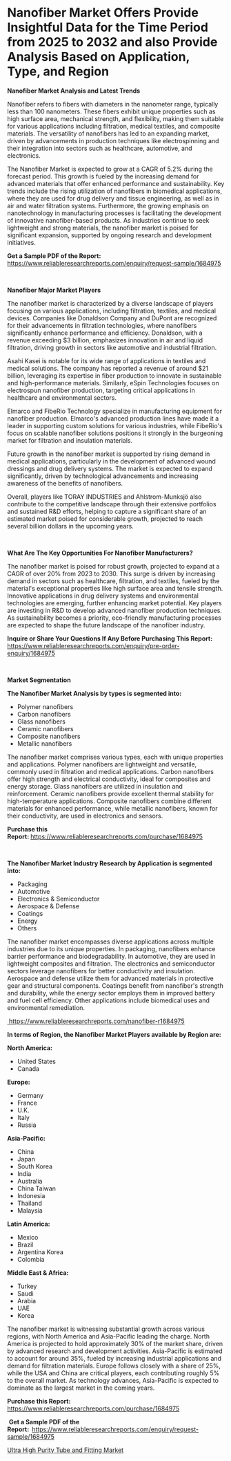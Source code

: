 <p><h1>Nanofiber Market Offers Provide Insightful Data for the Time Period from 2025 to 2032 and also Provide Analysis Based on Application, Type, and Region</h1></p><p><strong>Nanofiber Market Analysis and Latest Trends</strong></p>
<p><p>Nanofiber refers to fibers with diameters in the nanometer range, typically less than 100 nanometers. These fibers exhibit unique properties such as high surface area, mechanical strength, and flexibility, making them suitable for various applications including filtration, medical textiles, and composite materials. The versatility of nanofibers has led to an expanding market, driven by advancements in production techniques like electrospinning and their integration into sectors such as healthcare, automotive, and electronics.</p><p>The Nanofiber Market is expected to grow at a CAGR of 5.2% during the forecast period. This growth is fueled by the increasing demand for advanced materials that offer enhanced performance and sustainability. Key trends include the rising utilization of nanofibers in biomedical applications, where they are used for drug delivery and tissue engineering, as well as in air and water filtration systems. Furthermore, the growing emphasis on nanotechnology in manufacturing processes is facilitating the development of innovative nanofiber-based products. As industries continue to seek lightweight and strong materials, the nanofiber market is poised for significant expansion, supported by ongoing research and development initiatives.</p></p>
<p><strong>Get a Sample PDF of the Report:&nbsp;</strong> <a href="https://www.reliableresearchreports.com/enquiry/request-sample/1684975?utm_campaign=3309&utm_medium=2&utm_source=Github&utm_content=ia&utm_term=26032025&utm_id=nanofiber">https://www.reliableresearchreports.com/enquiry/request-sample/1684975</a></p>
<p>&nbsp;</p>
<p><strong>Nanofiber Major Market Players</strong></p>
<p><p>The nanofiber market is characterized by a diverse landscape of players focusing on various applications, including filtration, textiles, and medical devices. Companies like Donaldson Company and DuPont are recognized for their advancements in filtration technologies, where nanofibers significantly enhance performance and efficiency. Donaldson, with a revenue exceeding $3 billion, emphasizes innovation in air and liquid filtration, driving growth in sectors like automotive and industrial filtration.</p><p>Asahi Kasei is notable for its wide range of applications in textiles and medical solutions. The company has reported a revenue of around $21 billion, leveraging its expertise in fiber production to innovate in sustainable and high-performance materials. Similarly, eSpin Technologies focuses on electrospun nanofiber production, targeting critical applications in healthcare and environmental sectors.</p><p>Elmarco and FibeRio Technology specialize in manufacturing equipment for nanofiber production. Elmarco's advanced production lines have made it a leader in supporting custom solutions for various industries, while FibeRio's focus on scalable nanofiber solutions positions it strongly in the burgeoning market for filtration and insulation materials.</p><p>Future growth in the nanofiber market is supported by rising demand in medical applications, particularly in the development of advanced wound dressings and drug delivery systems. The market is expected to expand significantly, driven by technological advancements and increasing awareness of the benefits of nanofibers.</p><p>Overall, players like TORAY INDUSTRIES and Ahlstrom-Munksjö also contribute to the competitive landscape through their extensive portfolios and sustained R&D efforts, helping to capture a significant share of an estimated market poised for considerable growth, projected to reach several billion dollars in the upcoming years.</p></p>
<p>&nbsp;</p>
<p><strong>What Are The Key Opportunities For Nanofiber Manufacturers?</strong></p>
<p><p>The nanofiber market is poised for robust growth, projected to expand at a CAGR of over 20% from 2023 to 2030. This surge is driven by increasing demand in sectors such as healthcare, filtration, and textiles, fueled by the material's exceptional properties like high surface area and tensile strength. Innovative applications in drug delivery systems and environmental technologies are emerging, further enhancing market potential. Key players are investing in R&D to develop advanced nanofiber production techniques. As sustainability becomes a priority, eco-friendly manufacturing processes are expected to shape the future landscape of the nanofiber industry.</p></p>
<p><strong>Inquire or Share Your Questions If Any Before Purchasing This Report:</strong> <a href="https://www.reliableresearchreports.com/enquiry/pre-order-enquiry/1684975?utm_campaign=3309&utm_medium=2&utm_source=Github&utm_content=ia&utm_term=26032025&utm_id=nanofiber">https://www.reliableresearchreports.com/enquiry/pre-order-enquiry/1684975</a></p>
<p>&nbsp;</p>
<p><strong>Market Segmentation</strong></p>
<p><strong>The Nanofiber Market Analysis by types is segmented into:</strong></p>
<p><ul><li>Polymer nanofibers</li><li>Carbon nanofibers</li><li>Glass nanofibers</li><li>Ceramic nanofibers</li><li>Composite nanofibers</li><li>Metallic nanofibers</li></ul></p>
<p><p>The nanofiber market comprises various types, each with unique properties and applications. Polymer nanofibers are lightweight and versatile, commonly used in filtration and medical applications. Carbon nanofibers offer high strength and electrical conductivity, ideal for composites and energy storage. Glass nanofibers are utilized in insulation and reinforcement. Ceramic nanofibers provide excellent thermal stability for high-temperature applications. Composite nanofibers combine different materials for enhanced performance, while metallic nanofibers, known for their conductivity, are used in electronics and sensors.</p></p>
<p><strong>Purchase this Report:&nbsp;</strong><a href="https://www.reliableresearchreports.com/purchase/1684975?utm_campaign=3309&utm_medium=2&utm_source=Github&utm_content=ia&utm_term=26032025&utm_id=nanofiber">https://www.reliableresearchreports.com/purchase/1684975</a></p>
<p>&nbsp;</p>
<p><strong>The Nanofiber Market Industry Research by Application is segmented into:</strong></p>
<p><ul><li>Packaging</li><li>Automotive</li><li>Electronics & Semiconductor</li><li>Aerospace & Defense</li><li>Coatings</li><li>Energy</li><li>Others</li></ul></p>
<p><p>The nanofiber market encompasses diverse applications across multiple industries due to its unique properties. In packaging, nanofibers enhance barrier performance and biodegradability. In automotive, they are used in lightweight composites and filtration. The electronics and semiconductor sectors leverage nanofibers for better conductivity and insulation. Aerospace and defense utilize them for advanced materials in protective gear and structural components. Coatings benefit from nanofiber's strength and durability, while the energy sector employs them in improved battery and fuel cell efficiency. Other applications include biomedical uses and environmental remediation.</p></p>
<p><a href="https://www.reliableresearchreports.com/nanofiber-r1684975?utm_campaign=3309&utm_medium=2&utm_source=Github&utm_content=ia&utm_term=26032025&utm_id=nanofiber">&nbsp;https://www.reliableresearchreports.com/nanofiber-r1684975</a></p>
<p><strong>In terms of Region, the Nanofiber Market Players available by Region are:</strong></p>
<p>
    <p> <strong> North America: </strong>
        <ul>
            <li>United States</li>
            <li>Canada</li>
        </ul>
        </p> 
    <p> <strong> Europe: </strong>
        <ul>
            <li>Germany</li>
            <li>France</li>
            <li>U.K.</li>
            <li>Italy</li>
            <li>Russia</li>
        </ul>
        </p> 
    <p> <strong> Asia-Pacific: </strong>
        <ul>
            <li>China</li>
            <li>Japan</li>
            <li>South Korea</li>
            <li>India</li>
            <li>Australia</li>
            <li>China Taiwan</li>
            <li>Indonesia</li>
            <li>Thailand</li>
            <li>Malaysia</li>
        </ul>
        </p> 
    <p> <strong> Latin America: </strong>
        <ul>
            <li>Mexico</li>
            <li>Brazil</li>
            <li>Argentina Korea</li>
            <li>Colombia</li>
        </ul>
        </p> 
    <p> <strong> Middle East & Africa: </strong>
        <ul>
            <li>Turkey</li>
            <li>Saudi</li>
            <li>Arabia</li>
            <li>UAE</li>
            <li>Korea</li>
        </ul>
    </p>
    </p>
<p><p>The nanofiber market is witnessing substantial growth across various regions, with North America and Asia-Pacific leading the charge. North America is projected to hold approximately 30% of the market share, driven by advanced research and development activities. Asia-Pacific is estimated to account for around 35%, fueled by increasing industrial applications and demand for filtration materials. Europe follows closely with a share of 25%, while the USA and China are critical players, each contributing roughly 5% to the overall market. As technology advances, Asia-Pacific is expected to dominate as the largest market in the coming years.</p></p>
<p><strong>Purchase this Report: </strong><a href="https://www.reliableresearchreports.com/purchase/1684975?utm_campaign=3309&utm_medium=2&utm_source=Github&utm_content=ia&utm_term=26032025&utm_id=nanofiber">https://www.reliableresearchreports.com/purchase/1684975</a></p>
<p>&nbsp;<strong>Get a Sample PDF of the Report:&nbsp;&nbsp;</strong><a href="https://www.reliableresearchreports.com/enquiry/request-sample/1684975?utm_campaign=3309&utm_medium=2&utm_source=Github&utm_content=ia&utm_term=26032025&utm_id=nanofiber">https://www.reliableresearchreports.com/enquiry/request-sample/1684975</a></p>
<p><strong></strong></p>
<p><p><a href="https://github.com/edriceakeime/Market-Research-Report-List-1/blob/main/ultra-high-purity-tube-and-fitting-market.md?utm_campaign=3309&utm_medium=2&utm_source=Github&utm_content=ia&utm_term=26032025&utm_id=nanofiber">Ultra High Purity Tube and Fitting Market</a></p></p>